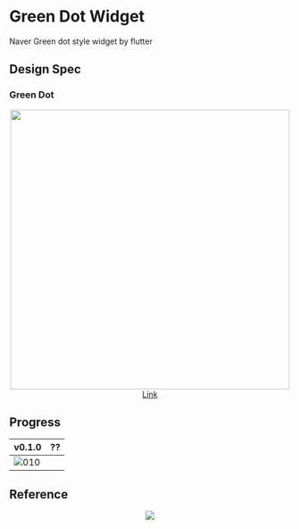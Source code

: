 # Green Dot Widget

Naver Green dot style widget by flutter

## Design Spec

### Green Dot

<div align="center">
    <img src="https://developers.naver.com/proxyapi/rawgit/naver/clova-client-developer-guide/document/ko-KR/Design/UI/VoiceUserInterface/Page_Visual_1_Copy_2.png" width="500">
</div>
<div align="center">
   <A href="https://developers.naver.com/docs/clova/client/Design/UI/Voice_User_Interface.md#GreenDot">Link</A>
</div>

## Progress

<div align="center">

|v0.1.0|??|
|------|---|
|![010](https://user-images.githubusercontent.com/35194820/99490550-69709900-29ad-11eb-8d76-644199601a68.gif)||
</div>

## Reference

<div align="center">
    <img src="https://user-images.githubusercontent.com/35194820/99392824-b0b04880-291f-11eb-9b18-898897fdd109.gif">
</div>
